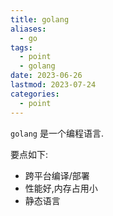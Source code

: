 ```yaml
---
title: golang
aliases:
  - go
tags:
  - point
  - golang
date: 2023-06-26
lastmod: 2023-07-24
categories:
  - point
---
```


`golang` 是一个编程语言.

要点如下:

- 跨平台编译/部署
- 性能好,内存占用小
- 静态语言
